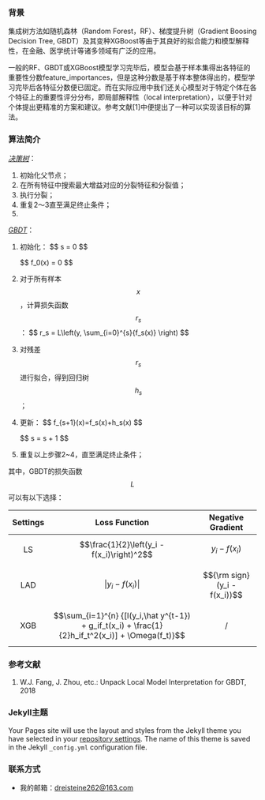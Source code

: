 <script type="text/javascript" async src="https://cdnjs.cloudflare.com/ajax/libs/mathjax/2.7.2/MathJax.js?config=TeX-MML-AM_CHTML"> </script>

### 背景

集成树方法如随机森林（Random Forest，RF）、梯度提升树（Gradient Boosing Decision Tree, GBDT）及其变种XGBoost等由于其良好的拟合能力和模型解释性，在金融、医学统计等诸多领域有广泛的应用。

一般的RF、GBDT或XGBoost模型学习完毕后，模型会基于样本集得出各特征的重要性分数feature_importances，但是这种分数是基于样本整体得出的，模型学习完毕后各特征分数便已固定。而在实际应用中我们还关心模型对于特定个体在各个特征上的重要性评分分布，即局部解释性（local interpretation），以便于针对个体提出更精准的方案和建议。参考文献[1]中便提出了一种可以实现该目标的算法。



### 算法简介

*<u>决策树</u>*：

1. 初始化父节点；
2. 在所有特征中搜索最大增益对应的分裂特征和分裂值；
3. 执行分裂；
4. 重复2～3直至满足终止条件；
5. 

*<u>GBDT</u>*：

1. 初始化：
   \$$
   s = 0
   $$

   \$$
   f_0(x) = 0
   $$

2. 对于所有样本$$x$$，计算损失函数$$r_s$$：
   \$$
   r_s = L\left(y, \sum_{i=0}^{s}{f_s(x)} \right)
   $$

3. 对残差$$r_s$$进行拟合，得到回归树$$h_s$$；

4. 更新：
   \$$
   f_{s+1}(x)=f_s(x)+h_s(x)
   $$

   \$$
   s = s + 1
   $$

5. 重复以上步骤2~4，直至满足终止条件；

其中，GBDT的损失函数$$L$$可以有以下选择：

| Settings |                        Loss Function                         |     Negative Gradient     |
| :------: | :----------------------------------------------------------: | :-----------------------: |
|    LS    |           $$\frac{1}{2}\left(y_i - f(x_i)\right)^2$$           |      $$y_i - f(x_i)$$       |
|   LAD    |                       $$\|y_i - f(x_i)\|$$                       | $${\rm sign} (y_i - f(x_i))$$ |
|   XGB    | $$\sum_{i=1}^{n} {[l(y_i,\hat y^{t-1}) + g_if_t(x_i) + \frac{1}{2}h_if_t^2(x_i)] + \Omega(f_t)}$$ |/|



### 参考文献

1. W.J. Fang, J. Zhou, etc.: Unpack Local Model Interpretation for GBDT, 2018



### Jekyll主题

Your Pages site will use the layout and styles from the Jekyll theme you have selected in your [repository settings](https://github.com/Ulti-Dreisteine/local-interpretation-for-gbdt/settings). The name of this theme is saved in the Jekyll `_config.yml` configuration file.



### 联系方式

- 我的邮箱：dreisteine262@163.com

